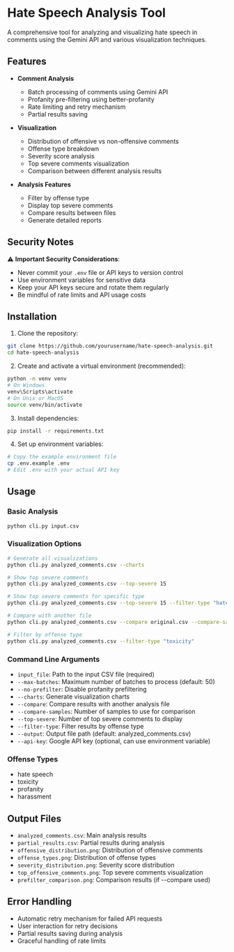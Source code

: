 # Hate Speech Analysis Tool

A comprehensive tool for analyzing and visualizing hate speech in comments using the Gemini API and various visualization techniques.

## Features

- **Comment Analysis**
  - Batch processing of comments using Gemini API
  - Profanity pre-filtering using better-profanity
  - Rate limiting and retry mechanism
  - Partial results saving

- **Visualization**
  - Distribution of offensive vs non-offensive comments
  - Offense type breakdown
  - Severity score analysis
  - Top severe comments visualization
  - Comparison between different analysis results

- **Analysis Features**
  - Filter by offense type
  - Display top severe comments
  - Compare results between files
  - Generate detailed reports

## Security Notes

⚠️ **Important Security Considerations**:
- Never commit your `.env` file or API keys to version control
- Use environment variables for sensitive data
- Keep your API keys secure and rotate them regularly
- Be mindful of rate limits and API usage costs

## Installation

1. Clone the repository:
```bash
git clone https://github.com/yourusername/hate-speech-analysis.git
cd hate-speech-analysis
```

2. Create and activate a virtual environment (recommended):
```bash
python -m venv venv
# On Windows
venv\Scripts\activate
# On Unix or MacOS
source venv/bin/activate
```

3. Install dependencies:
```bash
pip install -r requirements.txt
```

4. Set up environment variables:
```bash
# Copy the example environment file
cp .env.example .env
# Edit .env with your actual API key
```

## Usage

### Basic Analysis
```bash
python cli.py input.csv
```

### Visualization Options
```bash
# Generate all visualizations
python cli.py analyzed_comments.csv --charts

# Show top severe comments
python cli.py analyzed_comments.csv --top-severe 15

# Show top severe comments for specific type
python cli.py analyzed_comments.csv --top-severe 15 --filter-type "hate speech"

# Compare with another file
python cli.py analyzed_comments.csv --compare original.csv --compare-samples 500

# Filter by offense type
python cli.py analyzed_comments.csv --filter-type "toxicity"
```

### Command Line Arguments

- `input_file`: Path to the input CSV file (required)
- `--max-batches`: Maximum number of batches to process (default: 50)
- `--no-prefilter`: Disable profanity prefiltering
- `--charts`: Generate visualization charts
- `--compare`: Compare results with another analysis file
- `--compare-samples`: Number of samples to use for comparison
- `--top-severe`: Number of top severe comments to display
- `--filter-type`: Filter results by offense type
- `--output`: Output file path (default: analyzed_comments.csv)
- `--api-key`: Google API key (optional, can use environment variable)

### Offense Types
- hate speech
- toxicity
- profanity
- harassment

## Output Files

- `analyzed_comments.csv`: Main analysis results
- `partial_results.csv`: Partial results during analysis
- `offensive_distribution.png`: Distribution of offensive comments
- `offense_types.png`: Distribution of offense types
- `severity_distribution.png`: Severity score distribution
- `top_offensive_comments.png`: Top severe comments visualization
- `prefilter_comparison.png`: Comparison results (if --compare used)

## Error Handling

- Automatic retry mechanism for failed API requests
- User interaction for retry decisions
- Partial results saving during analysis
- Graceful handling of rate limits